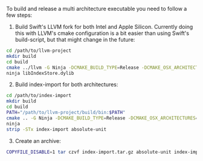 To build and release a multi architecture executable you need to follow
a few steps:

1. Build Swift's LLVM fork for both Intel and Apple Silicon. Currently
   doing this with LLVM's cmake configuration is a bit easier than using
   Swift's build-script, but that might change in the future:

```sh
cd /path/to/llvm-project
mkdir build
cd build
cmake ../llvm -G Ninja -DCMAKE_BUILD_TYPE=Release -DCMAKE_OSX_ARCHITECTURES="x86_64;arm64" -DLLVM_ENABLE_PROJECTS=clang
ninja libIndexStore.dylib
```

2. Build index-import for both architectures:

```sh
cd /path/to/index-import
mkdir build
cd build
PATH="/path/to/llvm-project/build/bin:$PATH"
cmake .. -G Ninja -DCMAKE_BUILD_TYPE=Release -DCMAKE_OSX_ARCHITECTURES="x86_64;arm64"
ninja
strip -STx index-import absolute-unit
```

3. Create an archive:

```sh
COPYFILE_DISABLE=1 tar czvf index-import.tar.gz absolute-unit index-import
```
